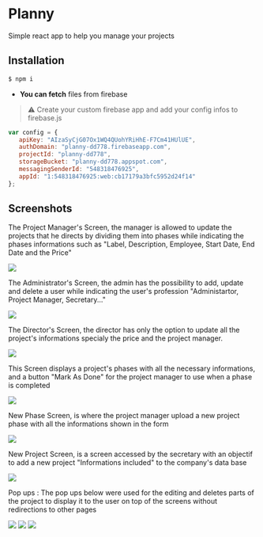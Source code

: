 # Planny
Simple react app to help you manage your projects

## Installation

``` bash
$ npm i 
```

- **You can fetch** files from firebase

> ⚠️ Create your custom firebase app and add your config infos to firebase.js

```js
var config = {
   apiKey: "AIzaSyCjG07Ox1WQ4QUohYRiHhE-F7Cm41HUlUE",
   authDomain: "planny-dd778.firebaseapp.com",
   projectId: "planny-dd778",
   storageBucket: "planny-dd778.appspot.com",
   messagingSenderId: "548318476925",
   appId: "1:548318476925:web:cb17179a3bfc5952d24f14"
};
```

## Screenshots

The Project Manager's Screen, the manager is allowed to update the projects that he directs by dividing them into phases while indicating the phases informations such as "Label, Description, Employee, Start Date, End Date and the Price"

<img src="https://github.com/ShanksFD/planny/blob/master/screenshots/PhasesScreen.PNG">

The Administrator's Screen, the admin has the possibility to add, update and delete a user while indicating the user's profession "Administartor, Project Manager, Secretary..."

<img src="https://github.com/ShanksFD/planny/blob/master/screenshots/AdminScreen.PNG">

The Director's Screen, the director has only the option to update all the project's informations specialy the price and the project manager.

<img src="https://github.com/ShanksFD/planny/blob/master/screenshots/DirectorScreen.PNG">

This Screen displays a project's phases with all the necessary informations, and a button "Mark As Done" for the project manager to use when a phase is completed

<img src="https://github.com/ShanksFD/planny/blob/master/screenshots/Phases.PNG">

New Phase Screen, is where the project manager upload a new project phase with all the informations shown in the form

<img src="https://github.com/ShanksFD/planny/blob/master/screenshots/NewPhase.PNG">

New Project Screen, is a screen accessed by the secretary with an objectif to add a new project "Informations included" to the company's data base

<img src="https://github.com/ShanksFD/planny/blob/master/screenshots/NewProjectScreen.PNG">

Pop ups : 
The pop ups below were used for the editing and deletes parts of the project to display it to the user on top of the screens without redirections to other pages

<img src="https://github.com/ShanksFD/planny/blob/master/screenshots/AdminEdit.PNG">
<img src="https://github.com/ShanksFD/planny/blob/master/screenshots/DirectorEdit.PNG">
<img src="https://github.com/ShanksFD/planny/blob/master/screenshots/DirectorDelete.PNG">




